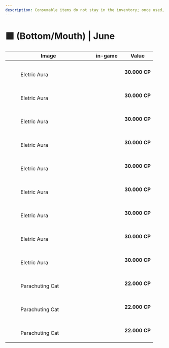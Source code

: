 ```yaml
---
description: Consumable items do not stay in the inventory; once used, they are discarded.
---
```


# 🟩 (Bottom/Mouth) | June

<table><thead><tr><th width="255.6666259765625">Image</th><th>in-game</th><th>Value</th></tr></thead><tbody><tr><td><div><figure><img src="../../../../.gitbook/assets/image (685).png" alt=""><figcaption><p>Eletric Aura</p></figcaption></figure></div></td><td><div><figure><img src="../../../../.gitbook/assets/16.gif" alt=""><figcaption></figcaption></figure></div></td><td><strong>30.000 CP</strong></td></tr><tr><td><div><figure><img src="../../../../.gitbook/assets/image (686).png" alt=""><figcaption><p>Eletric Aura</p></figcaption></figure></div></td><td><div><figure><img src="../../../../.gitbook/assets/17.gif" alt=""><figcaption></figcaption></figure></div></td><td><strong>30.000 CP</strong></td></tr><tr><td><div><figure><img src="../../../../.gitbook/assets/image (687).png" alt=""><figcaption><p>Eletric Aura</p></figcaption></figure></div></td><td><div><figure><img src="../../../../.gitbook/assets/18.gif" alt=""><figcaption></figcaption></figure></div></td><td><strong>30.000 CP</strong></td></tr><tr><td><div><figure><img src="../../../../.gitbook/assets/image (688).png" alt=""><figcaption><p>Eletric Aura</p></figcaption></figure></div></td><td><div><figure><img src="../../../../.gitbook/assets/19..gif" alt=""><figcaption></figcaption></figure></div></td><td><strong>30.000 CP</strong></td></tr><tr><td><div><figure><img src="../../../../.gitbook/assets/image (689).png" alt=""><figcaption><p>Eletric Aura</p></figcaption></figure></div></td><td><div><figure><img src="../../../../.gitbook/assets/20.gif" alt=""><figcaption></figcaption></figure></div></td><td><strong>30.000 CP</strong></td></tr><tr><td><div><figure><img src="../../../../.gitbook/assets/image (690).png" alt=""><figcaption><p>Eletric Aura</p></figcaption></figure></div></td><td><div><figure><img src="../../../../.gitbook/assets/21.gif" alt=""><figcaption></figcaption></figure></div></td><td><strong>30.000 CP</strong></td></tr><tr><td><div><figure><img src="../../../../.gitbook/assets/image (691).png" alt=""><figcaption><p>Eletric Aura</p></figcaption></figure></div></td><td><div><figure><img src="../../../../.gitbook/assets/23.gif" alt=""><figcaption></figcaption></figure></div></td><td><strong>30.000 CP</strong></td></tr><tr><td><div><figure><img src="../../../../.gitbook/assets/image (692).png" alt=""><figcaption><p>Eletric Aura</p></figcaption></figure></div></td><td><div><figure><img src="../../../../.gitbook/assets/22.gif" alt=""><figcaption></figcaption></figure></div></td><td><strong>30.000 CP</strong></td></tr><tr><td><div><figure><img src="../../../../.gitbook/assets/image (693).png" alt=""><figcaption><p>Eletric Aura</p></figcaption></figure></div></td><td><div><figure><img src="../../../../.gitbook/assets/24.gif" alt=""><figcaption></figcaption></figure></div></td><td><strong>30.000 CP</strong></td></tr><tr><td><div><figure><img src="../../../../.gitbook/assets/image (694).png" alt=""><figcaption><p>Parachuting Cat</p></figcaption></figure></div></td><td><div><figure><img src="../../../../.gitbook/assets/30.gif" alt=""><figcaption></figcaption></figure></div></td><td><strong>22.000 CP</strong></td></tr><tr><td><div><figure><img src="../../../../.gitbook/assets/image (695).png" alt=""><figcaption><p>Parachuting Cat</p></figcaption></figure></div></td><td><div><figure><img src="../../../../.gitbook/assets/29.gif" alt=""><figcaption></figcaption></figure></div></td><td><strong>22.000 CP</strong></td></tr><tr><td><div><figure><img src="../../../../.gitbook/assets/image (696).png" alt=""><figcaption><p>Parachuting Cat</p></figcaption></figure></div></td><td><div><figure><img src="../../../../.gitbook/assets/28.gif" alt=""><figcaption></figcaption></figure></div></td><td><strong>22.000 CP</strong></td></tr></tbody></table>
